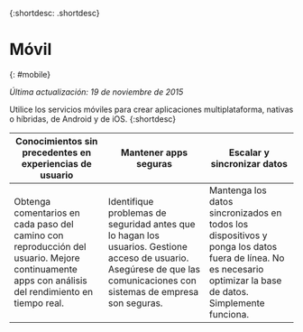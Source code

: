 {:shortdesc: .shortdesc} 

# Móvil
{: #mobile}

*Última actualización: 19 de noviembre de 2015*

Utilice los servicios móviles para crear aplicaciones multiplataforma, nativas o híbridas, de Android y de iOS. 
{:shortdesc}


Conocimientos sin precedentes en experiencias de usuario | Mantener apps seguras | Escalar y sincronizar datos
---- | ---- | ----
Obtenga comentarios en cada paso del camino con reproducción del usuario. Mejore continuamente apps con análisis del rendimiento en tiempo real. | Identifique problemas de seguridad antes que lo hagan los usuarios. Gestione acceso de usuario. Asegúrese de que las comunicaciones con sistemas de empresa son seguras. | Mantenga los datos sincronizados en todos los dispositivos y ponga los datos fuera de línea. No es necesario optimizar la base de datos. Simplemente funciona.

